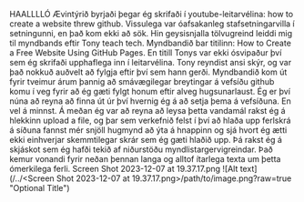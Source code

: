 HAALLLLÓ
Ævintýrið byrjaði þegar ég skrifaði í youtube-leitarvélina: how to create a website threw github. Vissulega var óafsakanleg stafsetningarvilla í setningunni, en það kom ekki að sök. Hin geysisnjalla tölvugreind leiddi mig til myndbands eftir Tony teach tech. Myndbandið bar titilinn: How to Create a Free Website Using GitHub Pages. En titill Tonys var ekki ósvipaður því sem ég skrifaði upphaflega inn í leitarvélina. Tony reyndist ansi skýr, og var það nokkuð auðvelt að fylgja eftir því sem hann gerði. Myndbandið kom út fyrir tveimur árum þannig að smávægilegar breytingar á vefsíðu github komu í veg fyrir að ég gæti fylgt honum eftir alveg hugsunarlaust. Ég er því núna að reyna að finna út úr því hvernig ég á að setja þema á vefsíðuna. En vel á minnst. Á meðan ég var að reyna að leysa þetta vandamál rakst ég á hlekkinn upload a file, og þar sem verkefnið felst í því að hlaða upp ferlskrá á síðuna fannst mér snjöll hugmynd að ýta á hnappinn og sjá hvort ég ætti ekki einhverjar skemmtilegar skrár sem ég gæti hlaðið upp. Þá rakst ég á skjáskot sem ég hafði tekið af niðurstöðu myndlistargervigreindar. Það kemur vonandi fyrir neðan þennan langa og alltof ítarlega texta um þetta ómerkilega ferli.
Screen Shot 2023-12-07 at 19.37.17.png
![Alt text](/../<Screen Shot 2023-12-07 at 19.37.17.png>/path/to/image.png?raw=true "Optional Title")
